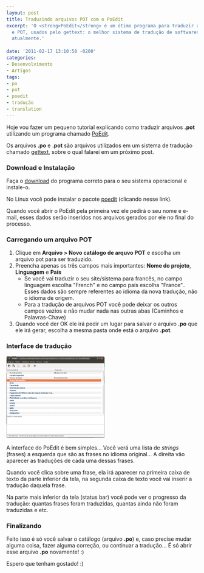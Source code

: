 ```yaml
---
layout: post
title: Traduzindo arquivos POT com o PoEdit
excerpt: 'O <strong>PoEdit</strong> é um ótimo programa para traduzir arquivos PO
  e POT, usados pelo gettext: o melhor sistema de tradução de softwares, sites e sistemas
  atualmente.'

date: '2011-02-17 13:10:58 -0200'
categories:
- Desenvolvimento
- Artigos
tags:
- po
- pot
- poedit
- tradução
- translation
---
```

<p>Hoje vou fazer um pequeno tutorial explicando como traduzir arquivos <strong>.pot</strong> utilizando um programa chamado <a href="http://www.poedit.net/">PoEdit</a>.</p>
<p>Os arquivos <strong>.po</strong> e <strong>.pot</strong> são arquivos utilizados em um sistema de tradução chamado <a href="http://en.wikipedia.org/wiki/GNU_gettext">gettext</a>, sobre o qual falarei em um próximo post.</p>
<h3>Download e Instalação</h3>
<p>Faça o <a href="http://www.poedit.net/download.php">download</a> do programa correto para o seu sistema operacional e instale-o.</p>
<p>No Linux você pode instalar o pacote <a href="apt:poedit">poedit</a> (clicando nesse link).</p>
<p>Quando você abrir o PoEdit pela primeira vez ele pedirá o seu nome e e-mail, esses dados serão inseridos nos arquivos gerados por ele no final do processo.</p>
<h3>Carregando um arquivo POT</h3>
<ol>
<li>Clique em <strong>Arquivo > Novo catálogo de arquvo POT</strong> e escolha um arquivo pot para ser traduzido.</li>
<li>Preencha apenas os três campos mais importantes: <strong>Nome do projeto</strong>, <strong>Linguagem</strong> e <strong>País</strong>
<ul>
<li>Se você vai traduzir o seu site/sistema para francês, no campo linguagem escolha "French" e no campo país escolha "France".. Esses dados são sempre referentes ao idioma da nova tradução, não o idioma de origem.</li>
<li>Para a tradução de arquivos POT você pode deixar os outros campos vazios e não mudar nada nas outras abas (Caminhos e Palavras-Chave)</li>
</ul>
</li>
<li>Quando você der OK ele irá pedir um lugar para salvar o arquivo <strong>.po</strong> que ele irá gerar, escolha a mesma pasta onde está o arquivo <strong>.pot</strong>.</li>
</ol>
<h3>Interface de tradução</h3>
<p><a href="/assets/uploads/2011/02/poedit.png"><img class="size-medium wp-image-1421" title="PoEdit" src="/assets/uploads/2011/02/poedit.png" alt="" width="259" /></a></p>
<p>A interface do PoEdit é bem simples... Você verá uma lista de <em>strings</em> (frases) a esquerda que são as frases no idioma original... A direita vão aparecer as traduções de cada uma dessas frases.</p>
<p>Quando você clica sobre uma frase, ela irá aparecer na primeira caixa de texto da parte inferior da tela, na segunda caixa de texto você vai inserir a tradução daquela frase.</p>
<p>Na parte mais inferior da tela (status bar) você pode ver o progresso da tradução: quantas frases foram traduzidas, quantas ainda não foram traduzidas e etc.</p>
<h3>Finalizando</h3>
<p>Feito isso é só você salvar o catálogo (arquivo <strong>.po</strong>) e, caso precise mudar alguma coisa, fazer alguma correção, ou continuar a tradução... É só abrir esse arquivo <strong>.po</strong> novamente! :)</p>
<p>Espero que tenham gostado! :)</p>
